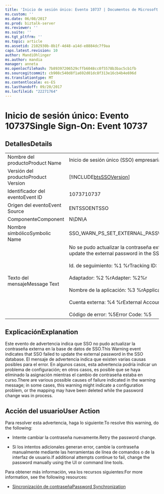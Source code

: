 ```yaml
---
title: 'Inicio de sesión único: Evento 10737 | Documentos de Microsoft'
ms.custom: ''
ms.date: 06/08/2017
ms.prod: biztalk-server
ms.reviewer: ''
ms.suite: ''
ms.tgt_pltfrm: ''
ms.topic: article
ms.assetid: 2102930b-8b1f-4d48-a14d-e8884dc7f9aa
caps.latest.revision: 10
author: MandiOhlinger
ms.author: mandia
manager: anneta
ms.openlocfilehash: 7b89397206529cffb6048cc0f5578b3bac5cb1fb
ms.sourcegitcommit: cb908c540d8f1a692d01dc8f313e16cb4b4e696d
ms.translationtype: MT
ms.contentlocale: es-ES
ms.lasthandoff: 09/20/2017
ms.locfileid: "22271764"
---
```

# <a name="single-sign-on-event-10737"></a><span data-ttu-id="32012-102">Inicio de sesión único: Evento 10737</span><span class="sxs-lookup"><span data-stu-id="32012-102">Single Sign-On: Event 10737</span></span>
## <a name="details"></a><span data-ttu-id="32012-103">Detalles</span><span class="sxs-lookup"><span data-stu-id="32012-103">Details</span></span>  
  
|||  
|-|-|  
|<span data-ttu-id="32012-104">Nombre del producto</span><span class="sxs-lookup"><span data-stu-id="32012-104">Product Name</span></span>|<span data-ttu-id="32012-105">Inicio de sesión único (SSO) empresarial</span><span class="sxs-lookup"><span data-stu-id="32012-105">Enterprise Single Sign-On</span></span>|  
|<span data-ttu-id="32012-106">Versión del producto</span><span class="sxs-lookup"><span data-stu-id="32012-106">Product Version</span></span>|[!INCLUDE[btsSSOVersion](../includes/btsssoversion-md.md)]|  
|<span data-ttu-id="32012-107">Identificador del evento</span><span class="sxs-lookup"><span data-stu-id="32012-107">Event ID</span></span>|<span data-ttu-id="32012-108">10737</span><span class="sxs-lookup"><span data-stu-id="32012-108">10737</span></span>|  
|<span data-ttu-id="32012-109">Origen del evento</span><span class="sxs-lookup"><span data-stu-id="32012-109">Event Source</span></span>|<span data-ttu-id="32012-110">ENTSSO</span><span class="sxs-lookup"><span data-stu-id="32012-110">ENTSSO</span></span>|  
|<span data-ttu-id="32012-111">Componente</span><span class="sxs-lookup"><span data-stu-id="32012-111">Component</span></span>|<span data-ttu-id="32012-112">N\D</span><span class="sxs-lookup"><span data-stu-id="32012-112">N\A</span></span>|  
|<span data-ttu-id="32012-113">Nombre simbólico</span><span class="sxs-lookup"><span data-stu-id="32012-113">Symbolic Name</span></span>|<span data-ttu-id="32012-114">SSO_WARN_PS_SET_EXTERNAL_PASSWORD</span><span class="sxs-lookup"><span data-stu-id="32012-114">SSO_WARN_PS_SET_EXTERNAL_PASSWORD</span></span>|  
|<span data-ttu-id="32012-115">Texto del mensaje</span><span class="sxs-lookup"><span data-stu-id="32012-115">Message Text</span></span>|<span data-ttu-id="32012-116">No se pudo actualizar la contraseña externa en la base de datos de SSO.%r</span><span class="sxs-lookup"><span data-stu-id="32012-116">Failed to update the external password in the SSO database.%r</span></span><br /><br /> <span data-ttu-id="32012-117">Id. de seguimiento: %1 %r</span><span class="sxs-lookup"><span data-stu-id="32012-117">Tracking ID: %1%r</span></span><br /><br /> <span data-ttu-id="32012-118">Adaptador: %2 %r</span><span class="sxs-lookup"><span data-stu-id="32012-118">Adapter: %2%r</span></span><br /><br /> <span data-ttu-id="32012-119">Nombre de la aplicación: %3 %r</span><span class="sxs-lookup"><span data-stu-id="32012-119">Application Name: %3%r</span></span><br /><br /> <span data-ttu-id="32012-120">Cuenta externa: %4 %r</span><span class="sxs-lookup"><span data-stu-id="32012-120">External Account: %4%r</span></span><br /><br /> <span data-ttu-id="32012-121">Código de error: %5</span><span class="sxs-lookup"><span data-stu-id="32012-121">Error Code: %5</span></span>|  
  
## <a name="explanation"></a><span data-ttu-id="32012-122">Explicación</span><span class="sxs-lookup"><span data-stu-id="32012-122">Explanation</span></span>  
 <span data-ttu-id="32012-123">Este evento de advertencia indica que SSO no pudo actualizar la contraseña externa en la base de datos de SSO.</span><span class="sxs-lookup"><span data-stu-id="32012-123">This Warning event indicates that SSO failed to update the external password in the SSO database.</span></span> <span data-ttu-id="32012-124">El mensaje de advertencia indica que existen varias causas posibles para el error. En algunos casos, esta advertencia podría indicar un problema de configuración; en otros casos, es posible que se haya eliminado la asignación mientras el cambio de contraseña estaba en curso.</span><span class="sxs-lookup"><span data-stu-id="32012-124">There are various possible causes of failure indicated in the warning message; in some cases, this warning might indicate a configuration problem, or the mapping may have been deleted while the password change was in process.</span></span>  
  
## <a name="user-action"></a><span data-ttu-id="32012-125">Acción del usuario</span><span class="sxs-lookup"><span data-stu-id="32012-125">User Action</span></span>  
 <span data-ttu-id="32012-126">Para resolver esta advertencia, haga lo siguiente:</span><span class="sxs-lookup"><span data-stu-id="32012-126">To resolve this warning, do the following:</span></span>  
  
-   <span data-ttu-id="32012-127">Intente cambiar la contraseña nuevamente.</span><span class="sxs-lookup"><span data-stu-id="32012-127">Retry the password change.</span></span>  
  
-   <span data-ttu-id="32012-128">Si los intentos adicionales generan error, cambie la contraseña manualmente mediante las herramientas de línea de comandos o de la interfaz de usuario.</span><span class="sxs-lookup"><span data-stu-id="32012-128">If additional attempts continue to fail, change the password manually using the UI or command line tools.</span></span>  
  
 <span data-ttu-id="32012-129">Para obtener más información, vea los recursos siguientes:</span><span class="sxs-lookup"><span data-stu-id="32012-129">For more information, see the following resources:</span></span>  
  
-   [<span data-ttu-id="32012-130">Sincronización de contraseña</span><span class="sxs-lookup"><span data-stu-id="32012-130">Password Synchronization</span></span>](../core/password-synchronization2.md)